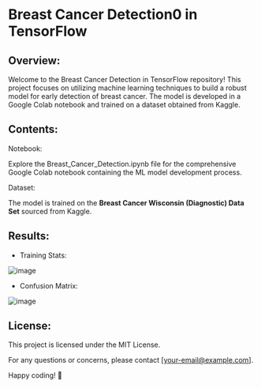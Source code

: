 # Breast Cancer Detection0 in TensorFlow

## Overview:
Welcome to the Breast Cancer Detection in TensorFlow repository! This project focuses on utilizing machine learning techniques to build a robust model for early detection of breast cancer. The model is developed in a Google Colab notebook and trained on a dataset obtained from Kaggle.

## Contents:
Notebook:

Explore the Breast_Cancer_Detection.ipynb file for the comprehensive Google Colab notebook containing the ML model development process.

Dataset:

The model is trained on the **Breast Cancer Wisconsin (Diagnostic) Data Set** sourced from Kaggle.

## Results:
* Training Stats:
  
![image](https://github.com/shan1306/Breast-Cancer-Detection-in-TensorFlow/assets/98233016/6d320a44-5efd-4eda-b614-31dd0755d509)
* Confusion Matrix:
  
![image](https://github.com/shan1306/Breast-Cancer-Detection-in-TensorFlow/assets/98233016/f678b52d-c42e-435f-8fd1-126307dabb99)



## License:
This project is licensed under the MIT License.

For any questions or concerns, please contact [your-email@example.com].

Happy coding! 🚀
